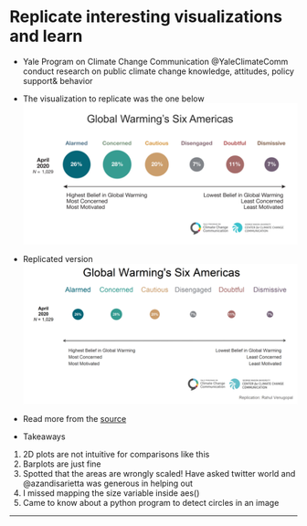 # Replicate interesting visualizations and learn

- Yale Program on Climate Change Communication @YaleClimateComm conduct research on public climate change knowledge, attitudes, policy support& behavior
- The visualization to replicate was the one below
![Original](https://raw.githubusercontent.com/rahulvenugopal/ReplicateViz/main/Climate%20change%20communication/images/Global%20warming.png)
- Replicated version
![](https://raw.githubusercontent.com/rahulvenugopal/ReplicateViz/main/Climate%20change%20communication/images/Global%20warming%20replication.png)

- Read more from the [source](https://climatecommunication.yale.edu/publications/climate-change-in-the-american-mind-september-2021/)
- Takeaways
1. 2D plots are not intuitive for comparisons like this
2. Barplots are just fine
3. Spotted that the areas are wrongly scaled! Have asked twitter world and @azandisarietta was generous in helping out
4. I missed mapping the size variable inside aes()
5. Came to know about a python program to detect circles in an image
---

